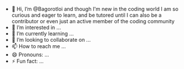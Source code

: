 - 👋 Hi, I’m @Bagorotloi and though I'm new in the coding world I am so curious and eager to learn, and be tutored until I can also be a contributor or even just an active member of the coding community
- 👀 I’m interested in ...
- 🌱 I’m currently learning ...
- 💞️ I’m looking to collaborate on ...
- 📫 How to reach me ...
- 😄 Pronouns: ...
- ⚡ Fun fact: ...

<!---
Bagorotloi/Bagorotloi is a ✨ special ✨ repository because its `README.md` (this file) appears on your GitHub profile.
You can click the Preview link to take a look at your changes.
--->
